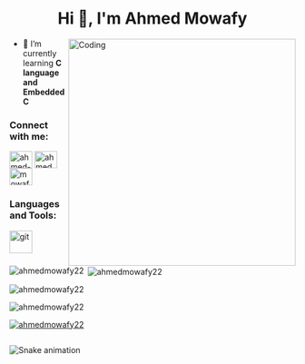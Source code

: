 <h1 align="center">Hi 👋, I'm Ahmed Mowafy</h1>
<img align="right" alt="Coding" width="400" src="https://thumbs.gfycat.com/ExemplaryFairFeline-max-1mb.gif">


- 🌱 I’m currently learning **C language and Embedded C**

<h3 align="left">Connect with me:</h3>
<p align="left">
<a href="https://linkedin.com/in/ahmed-mowafy-b38072244" target="blank"><img align="center" src="https://raw.githubusercontent.com/rahuldkjain/github-profile-readme-generator/master/src/images/icons/Social/linked-in-alt.svg" alt="ahmed-mowafy-b38072244" height="30" width="40" /></a>
<a href="https://fb.com/ahmed.mowafy.332" target="blank"><img align="center" src="https://raw.githubusercontent.com/rahuldkjain/github-profile-readme-generator/master/src/images/icons/Social/facebook.svg" alt="ahmed.mowafy.332" height="30" width="40" /></a>
<a href="https://www.hackerrank.com/mowafy668" target="blank"><img align="center" src="https://raw.githubusercontent.com/rahuldkjain/github-profile-readme-generator/master/src/images/icons/Social/hackerrank.svg" alt="mowafy668" height="30" width="40" /></a>
</p>

<h3 align="left">Languages and Tools:</h3>
<p align="left"> <a href="https://git-scm.com/" target="_blank" rel="noreferrer"> <img src="https://www.vectorlogo.zone/logos/git-scm/git-scm-icon.svg" alt="git" width="40" height="40"/> </a> </p>






<p><img align="left" src="https://github-readme-stats.vercel.app/api/top-langs?username=ahmedmowafy22&show_icons=true&locale=en&layout=compact" alt="ahmedmowafy22" /></p>

<p>&nbsp;<img align="center" src="https://github-readme-stats.vercel.app/api?username=ahmedmowafy22&show_icons=true&locale=en" alt="ahmedmowafy22" /></p>

<p><img align="center" src="https://github-readme-streak-stats.herokuapp.com/?user=ahmedmowafy22&" alt="ahmedmowafy22" /></p>
<p align="left"> <img src="https://komarev.com/ghpvc/?username=ahmedmowafy22&label=Profile%20views&color=0e75b6&style=flat" alt="ahmedmowafy22" /> </p>

<p align="left"> <a href="https://github.com/ryo-ma/github-profile-trophy"><img src="https://github-profile-trophy.vercel.app/?username=ahmedmowafy22" alt="ahmedmowafy22" /></a> </p>

<p align="left"> <a href="https://twitter.com/" target="blank"><img src="https://img.shields.io/twitter/follow/?logo=twitter&style=for-the-badge" alt="" /></a> </p>

![Snake animation](https://github.com/warriorwizard/warriorwizard/blob/output/github-contribution-grid-snake.svg)
